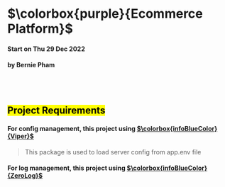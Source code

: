 # **$\colorbox{purple}{Ecommerce Platform}$**
#### Start on Thu 29 Dec 2022
#### by <green>Bernie Pham</green>

<br/><br/>

## **<mark>Project Requirements</mark>**


#### For config management, this project using [$\colorbox{infoBlueColor}{Viper}$](https://github.com/spf13/viper)

> This package is used to load server config from app.env file

#### For log management, this project using [$\colorbox{infoBlueColor}{ZeroLog}$](https://github.com/rs/zerolog)

